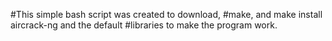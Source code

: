 #This simple bash script was created to download,
#make, and make install aircrack-ng and the default
#libraries to make the program work.
